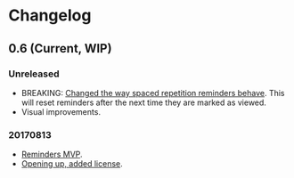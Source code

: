 # Changelog

## 0.6 (Current, WIP)

### Unreleased

- BREAKING: [Changed the way spaced repetition reminders behave](https://gitlab.com/Numergent/memento/issues/67). This will reset reminders after the next time they are marked as viewed.
- Visual improvements.

### 20170813

- [Reminders MVP](https://gitlab.com/Numergent/memento/issues/50).
- [Opening up, added license](https://gitlab.com/Numergent/memento/milestones/8).